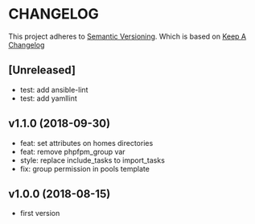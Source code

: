 # CHANGELOG

This project adheres to [Semantic Versioning](http://semver.org/).
Which is based on [Keep A Changelog](http://keepachangelog.com/)

## [Unreleased]
- test: add ansible-lint
- test: add yamllint

## v1.1.0 (2018-09-30)
- feat: set attributes on homes directories
- feat: remove phpfpm_group var
- style: replace include_tasks to import_tasks
- fix: group permission in pools template

## v1.0.0 (2018-08-15)
- first version
